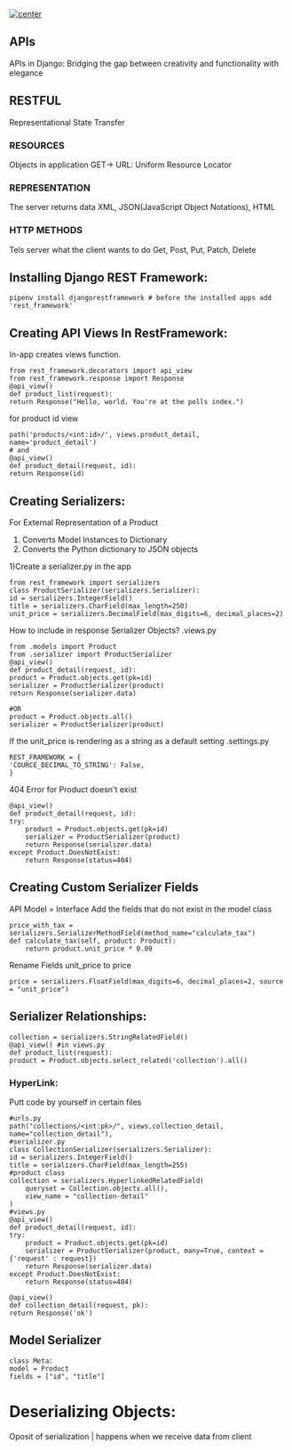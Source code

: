 <a href="">
  <img align="center" src="https://img.shields.io/badge/APIs%20In%20Django-RESTful%20APIs-blue" alt="center">
</a>

## APIs
APIs in Django: Bridging the gap between creativity and functionality with elegance
## RESTFUL
Representational State Transfer
### RESOURCES
Objects in application GET-> URL: Uniform Resource Locator
### REPRESENTATION
The server returns data XML, JSON(JavaScript Object Notations), HTML
### HTTP METHODS
Tels server what the client wants to do
Get, Post, Put, Patch, Delete

## Installing Django REST Framework:
    pipenv install djangorestframework # before the installed apps add 'rest_framework'
## Creating API Views In RestFramework:
In-app creates views function.

    from rest_framework.decorators import api_view
    from rest_framework.response import Response
    @api_view()
    def product_list(request):
    return Response("Hello, world. You're at the polls index.")
for product id view

    path('products/<int:id>/', views.product_detail, name='product_detail')
    # and
    @api_view()
    def product_detail(request, id):
    return Response(id)
## Creating Serializers:
For External Representation of a Product
1. Converts Model Instances to Dictionary
2. Converts the Python dictionary to JSON objects

1)Create a serializer.py in the app

    from rest_framework import serializers
    class ProductSerializer(serializers.Serializer):
    id = serializers.IntegerField()
    title = serializers.CharField(max_length=250)
    unit_price = serializers.DecimalField(max_digits=6, decimal_places=2)
How to include in response Serializer Objects?
.views.py

    from .models import Product
    from .serializer import ProductSerializer
    @api_view()
    def product_detail(request, id):
    product = Product.objects.get(pk=id)
    serializer = ProductSerializer(product)
    return Response(serializer.data)

    #OR
    product = Product.objects.all()
    serializer = ProductSerializer(product)
    
If the unit_price is rendering as a string as a default setting
.settings.py

    REST_FRAMEWORK = {
    'COURCE_DECIMAL_TO_STRING': False,
    }

404 Error for Product doesn't exist
    
    @api_view()
    def product_detail(request, id):
    try:
        product = Product.objects.get(pk=id)
        serializer = ProductSerializer(product)
        return Response(serializer.data)
    except Product.DoesNotExist:
        return Response(status=404)

## Creating Custom Serializer Fields
API Model = Interface
Add the fields that do not exist in the model class
       
    price_with_tax = serializers.SerializerMethodField(method_name="calculate_tax")
    def calculate_tax(self, product: Product):
        return product.unit_price * 0.09
Rename Fields
unit_price to price

    price = serializers.FloatField(max_digits=6, decimal_places=2, source = "unit_price")

## Serializer Relationships:
    collection = serializers.StringRelatedField()
    @api_view() #in views.py
    def product_list(request):
    product = Product.objects.select_related('collection').all()
### HyperLink:
Putt code by yourself in certain files
    
    #urls.py
    path("collections/<int:pk>/", views.collection_detail, name="collection_detail"),
    #serializer.py
    class CollectionSerializer(serializers.Serializer):
    id = serializers.IntegerField()
    title = serializers.CharField(max_length=255)
    #product class
    collection = serializers.HyperlinkedRelatedField(
        queryset = Collection.objects.all(),
        view_name = "collection-detail"
    )
    #views.py
    @api_view()
    def product_detail(request, id):
    try:
        product = Product.objects.get(pk=id)
        serializer = ProductSerializer(product, many=True, context = {'request' : request})
        return Response(serializer.data)
    except Product.DoesNotExist:
        return Response(status=404)

    @api_view()
    def collection_detail(request, pk):
    return Response('ok')

## Model Serializer
    class Meta:
    model = Product
    fields = ["id", "title"]
# Deserializing Objects:
Oposit of serialization | happens when we receive data from client

